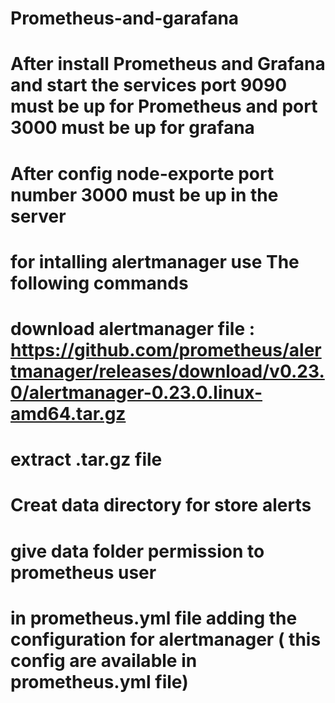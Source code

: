 # Prometheus-and-garafana
# After install Prometheus and Grafana and start the services port 9090 must be up for Prometheus and port 3000 must be up for grafana
# After config node-exporte port number 3000 must be up in the server

# for intalling alertmanager use The following commands
# download alertmanager file : https://github.com/prometheus/alertmanager/releases/download/v0.23.0/alertmanager-0.23.0.linux-amd64.tar.gz
# extract .tar.gz file
# Creat data directory for store alerts
# give data folder permission to prometheus user
# in prometheus.yml file adding the configuration for alertmanager ( this config are available in prometheus.yml file)
